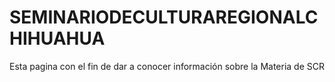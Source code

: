 # SEMINARIODECULTURAREGIONALCHIHUAHUA
Esta pagina con el fin de dar a conocer información sobre la Materia de SCR
